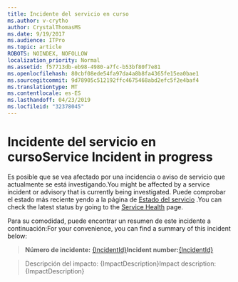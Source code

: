 ```yaml
---
title: Incidente del servicio en curso
ms.author: v-crytho
author: CrystalThomasMS
ms.date: 9/19/2017
ms.audience: ITPro
ms.topic: article
ROBOTS: NOINDEX, NOFOLLOW
localization_priority: Normal
ms.assetid: f57713db-eb98-4980-a7fc-b53bf80f7e81
ms.openlocfilehash: 80cbf08ede54fa97da4a8b8fa4365fe15ea0bae1
ms.sourcegitcommit: 9d78905c512192ffc4675468abd2efc5f2e4baf4
ms.translationtype: MT
ms.contentlocale: es-ES
ms.lasthandoff: 04/23/2019
ms.locfileid: "32378045"
---
```

# <a name="service-incident-in-progress"></a><span data-ttu-id="4326c-102">Incidente del servicio en curso</span><span class="sxs-lookup"><span data-stu-id="4326c-102">Service Incident in progress</span></span>

<span data-ttu-id="4326c-103">Es posible que se vea afectado por una incidencia o aviso de servicio que actualmente se está investigando.</span><span class="sxs-lookup"><span data-stu-id="4326c-103">You might be affected by a service incident or advisory that is currently being investigated.</span></span> <span data-ttu-id="4326c-104">Puede comprobar el estado más reciente yendo a la página de [Estado del servicio](https://admin.microsoft.com/adminportal/home#/servicehealth) .</span><span class="sxs-lookup"><span data-stu-id="4326c-104">You can check the latest status by going to the [Service Health](https://admin.microsoft.com/adminportal/home#/servicehealth) page.</span></span> 
  
<span data-ttu-id="4326c-105">Para su comodidad, puede encontrar un resumen de este incidente a continuación:</span><span class="sxs-lookup"><span data-stu-id="4326c-105">For your convenience, you can find a summary of this incident below:</span></span>
  
> <span data-ttu-id="4326c-106">**Número de incidente:** [{IncidentId}](https://admin.microsoft.com/adminportal/home#/servicehealth)</span><span class="sxs-lookup"><span data-stu-id="4326c-106">**Incident number:**[{IncidentId}](https://admin.microsoft.com/adminportal/home#/servicehealth)</span></span>
    
> <span data-ttu-id="4326c-107">Descripción del impacto: {ImpactDescription}</span><span class="sxs-lookup"><span data-stu-id="4326c-107">Impact description: {ImpactDescription}</span></span>
    

